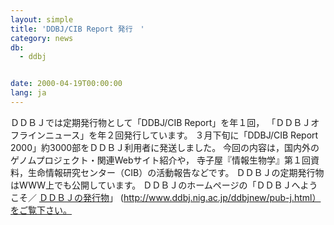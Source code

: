 ```yaml
---
layout: simple
title: 'DDBJ/CIB Report 発行　'
category: news
db:
  - ddbj


date: 2000-04-19T00:00:00
lang: ja
---
```


ＤＤＢＪでは定期発行物として「DDBJ/CIB Report」を年１回， 「ＤＤＢＪオフラインニュース」を年２回発行しています。 ３月下旬に「DDBJ/CIB Report 2000」約3000部をＤＤＢＪ利用者に発送しました。 今回の内容は，国内外のゲノムプロジェクト・関連Webサイト紹介や， 寺子屋『情報生物学』第１回資料，生命情報研究センター（CIB）の活動報告などです。 ＤＤＢＪの定期発行物はWWW上でも公開しています。 ＤＤＢＪのホームページの「ＤＤＢＪへようこそ／ <a href="/activities/archives.html">ＤＤＢＪの発行物</a>」 (http://www.ddbj.nig.ac.jp/ddbjnew/pub-j.html）をご覧下さい。
